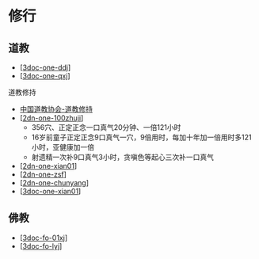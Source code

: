 # 修行


## 道教

- [[3doc-one-ddj]]
- [[3doc-one-qxj]]

道教修持

- [中国道教协会-道教修持](http://www.taoist.org.cn/djxc.jsp)
- [[2dn-one-100zhuji]]
  - 356穴、正定正念一口真气20分钟、一倍121小时
  - 16岁前童子正定正念9口真气一穴，9倍用时，每加十年加一倍用时多121小时，亚健康加一倍
  - 射遗精一次补9口真气3小时，贪嗔色等起心三次补一口真气
- [[2dn-one-xian01]]
- [[2dn-one-zsf]]
- [[2dn-one-chunyang]]
- [[3doc-one-xian01]]

## 佛教

- [[3doc-fo-01xj]]
- [[3doc-fo-lyj]]

[//begin]: # "Autogenerated link references for markdown compatibility"
[3doc-one-ddj]: dao/3doc-one-ddj.md "道德经"
[3doc-one-qxj]: dao/3doc-one-qxj.md "道家清心诀"
[2dn-one-100zhuji]: xian/2dn-one-100zhuji.md "百日筑基"
[2dn-one-xian01]: xian/2dn-one-xian01.md "最常用的几种修道方法"
[2dn-one-zsf]: xian/2dn-one-zsf.md "张三丰老子丹道"
[2dn-one-chunyang]: xian/2dn-one-chunyang.md "纯阳无极功"
[3doc-one-xian01]: xian/3doc-one-xian01.md "文章收集"
[3doc-fo-01xj]: fo/3doc-fo-01xj.md "般若波罗蜜多心经"
[3doc-fo-lyj]: fo/3doc-fo-lyj.md "楞严经原文及白话译文_楞严经入门网"
[//end]: # "Autogenerated link references"